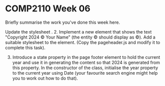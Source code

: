 # COMP2110 Week 06

Briefly summarise the work you've done this week here.

Update the stylesheet
.
2. Implement a new element <page-footer> that shows the text "Copyright 2024 &copy; Your Name" (the entity &copy; should display as ©).   Add a suitable stylesheet to the element.  (Copy the pageheader.js and modify it to complete this task).

3. Introduce a state property in the page footer element to hold the current year and use it in generating the content so that 2024 is generated from this property.  In the constructor of the class, initialise the year property to the current year using Date (your favourite search engine might help you to work out how to do that).
